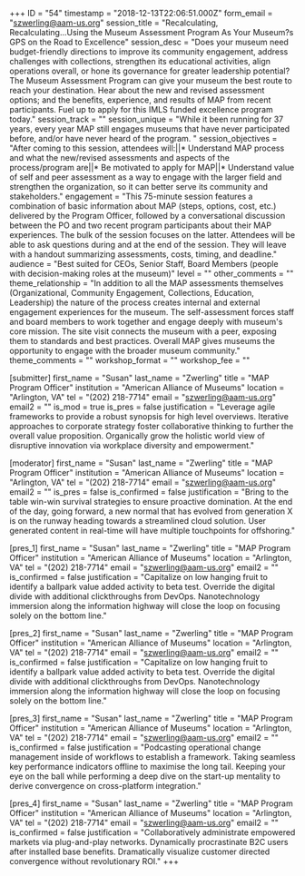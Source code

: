 +++
ID = "54"
timestamp = "2018-12-13T22:06:51.000Z"
form_email = "szwerling@aam-us.org"
session_title = "Recalculating, Recalculating...Using the Museum Assessment Program As Your Museum?s GPS on the Road to Excellence"
session_desc = "Does your museum need budget-friendly directions to improve its community engagement, address challenges with collections, strengthen its educational activities, align operations overall, or hone its governance for greater leadership potential? The Museum Assessment Program can give your museum the best route to reach your destination. Hear about the new and revised assessment options; and the benefits, experience, and results of MAP from recent participants. Fuel up to apply for this IMLS funded excellence program today."
session_track = ""
session_unique = "While it been running for 37 years, every year MAP still engages museums that have never participated before, and/or have never heard of the program. "
session_objectives = "After coming to this session, attendees will:||* Understand MAP process and what the new/revised assessments and aspects of the process/program are||* Be motivated to apply for MAP||* Understand value of self and peer assessment as a way to engage with the larger field and strengthen the organization, so it can better serve its community and stakeholders."
engagement = "This 75-minute session features a combination of basic information about MAP (steps, options, cost, etc.) delivered by the Program Officer, followed by a conversational discussion between the PO and two recent program participants about their MAP experiences. The bulk of the session focuses on the latter. Attendees will be able to ask questions during and at the end of the session. They will leave with a handout summarizing assessments, costs, timing, and deadline."
audience = "Best suited for CEOs, Senior Staff, Board Members (people with decision-making roles at the museum)"
level = ""
other_comments = ""
theme_relationship = "In addition to all the MAP assessments themselves (Organizational, Community Engagement, Collections, Education, Leadership) the nature of the process creates internal and external engagement experiences for the museum. The self-assessment forces staff and board members to work together and engage deeply with museum's core mission. The site visit connects the museum with a peer, exposing them to standards and best practices. Overall MAP gives museums the opportunity to engage with the broader museum community."
theme_comments = ""
workshop_format = ""
workshop_fee = ""

[submitter]
first_name = "Susan"
last_name = "Zwerling"
title = "MAP Program Officer"
institution = "American Alliance of Museums"
location = "Arlington, VA"
tel = "(202) 218-7714"
email = "szwerling@aam-us.org"
email2 = ""
is_mod = true
is_pres = false
justification = "Leverage agile frameworks to provide a robust synopsis for high level overviews. Iterative approaches to corporate strategy foster collaborative thinking to further the overall value proposition. Organically grow the holistic world view of disruptive innovation via workplace diversity and empowerment."

[moderator]
first_name = "Susan"
last_name = "Zwerling"
title = "MAP Program Officer"
institution = "American Alliance of Museums"
location = "Arlington, VA"
tel = "(202) 218-7714"
email = "szwerling@aam-us.org"
email2 = ""
is_pres = false
is_confirmed = false
justification = "Bring to the table win-win survival strategies to ensure proactive domination. At the end of the day, going forward, a new normal that has evolved from generation X is on the runway heading towards a streamlined cloud solution. User generated content in real-time will have multiple touchpoints for offshoring."

[pres_1]
first_name = "Susan"
last_name = "Zwerling"
title = "MAP Program Officer"
institution = "American Alliance of Museums"
location = "Arlington, VA"
tel = "(202) 218-7714"
email = "szwerling@aam-us.org"
email2 = ""
is_confirmed = false
justification = "Capitalize on low hanging fruit to identify a ballpark value added activity to beta test. Override the digital divide with additional clickthroughs from DevOps. Nanotechnology immersion along the information highway will close the loop on focusing solely on the bottom line."

[pres_2]
first_name = "Susan"
last_name = "Zwerling"
title = "MAP Program Officer"
institution = "American Alliance of Museums"
location = "Arlington, VA"
tel = "(202) 218-7714"
email = "szwerling@aam-us.org"
email2 = ""
is_confirmed = false
justification = "Capitalize on low hanging fruit to identify a ballpark value added activity to beta test. Override the digital divide with additional clickthroughs from DevOps. Nanotechnology immersion along the information highway will close the loop on focusing solely on the bottom line."

[pres_3]
first_name = "Susan"
last_name = "Zwerling"
title = "MAP Program Officer"
institution = "American Alliance of Museums"
location = "Arlington, VA"
tel = "(202) 218-7714"
email = "szwerling@aam-us.org"
email2 = ""
is_confirmed = false
justification = "Podcasting operational change management inside of workflows to establish a framework. Taking seamless key performance indicators offline to maximise the long tail. Keeping your eye on the ball while performing a deep dive on the start-up mentality to derive convergence on cross-platform integration."

[pres_4]
first_name = "Susan"
last_name = "Zwerling"
title = "MAP Program Officer"
institution = "American Alliance of Museums"
location = "Arlington, VA"
tel = "(202) 218-7714"
email = "szwerling@aam-us.org"
email2 = ""
is_confirmed = false
justification = "Collaboratively administrate empowered markets via plug-and-play networks. Dynamically procrastinate B2C users after installed base benefits. Dramatically visualize customer directed convergence without revolutionary ROI."
+++
